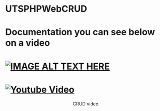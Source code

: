 # UTSPHPWebCRUD

# Documentation you can see below on a video

# [![IMAGE ALT TEXT HERE](https://img.youtube.com/vi/WELgi4mgrHo/0.jpg)](https://www.youtube.com/watch?v=WELgi4mgrHo)

# [![Youtube Video](https://img.youtube.com/watch/vi/=WELgi4mgrHo/0.jpg)](https://www.youtube.com/watch?v=WELgi4mgrHo)
<div align="center">CRUD video</div>
